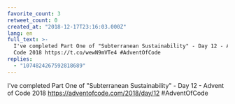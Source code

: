 ```yaml
---
favorite_count: 3
retweet_count: 0
created_at: "2018-12-17T23:16:03.000Z"
lang: en
full_text: >-
  I've completed Part One of "Subterranean Sustainability" - Day 12 - Advent of
  Code 2018 https://t.co/wewN9mVTe4 #AdventOfCode
replies:
  - "1074824267592818689"
---
```


I've completed Part One of "Subterranean Sustainability" - Day 12 - Advent of
Code 2018 <https://adventofcode.com/2018/day/12> #AdventOfCode
